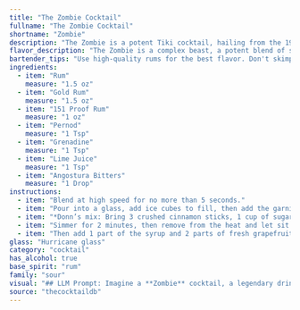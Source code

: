 ```yaml
---
title: "The Zombie Cocktail"
fullname: "The Zombie Cocktail"
shortname: "Zombie"
description: "The Zombie is a potent Tiki cocktail, hailing from the 1930s.  Born in the rum-soaked atmosphere of the Don the Beachcomber bar in Hollywood, its complex blend of rums, Pernod, and fruit juices was designed to knock you off your feet (and maybe your chair). "
flavor_description: "The Zombie is a complex beast, a potent blend of sweet and bitter. The rums provide a robust, boozy base, while the Pernod adds an anise-like licorice note. Grenadine sweetens things up, but the lime juice and bitters keep it balanced, adding a touch of tartness and spice. Expect a powerful, fruity punch, with a lingering warmth and a hint of mystery. "
bartender_tips: "Use high-quality rums for the best flavor. Don't skimp on the 151 proof - it's crucial for the kick!  Measure the Pernod carefully, as it can easily overpower the other flavors. Shake vigorously with ice to chill and meld the ingredients. Garnish with a lime wedge and a cherry for a classic touch.  This drink packs a punch, so warn your guests! "
ingredients:
  - item: "Rum"
    measure: "1.5 oz"
  - item: "Gold Rum"
    measure: "1.5 oz"
  - item: "151 Proof Rum"
    measure: "1 oz"
  - item: "Pernod"
    measure: "1 Tsp"
  - item: "Grenadine"
    measure: "1 Tsp"
  - item: "Lime Juice"
    measure: "1 Tsp"
  - item: "Angostura Bitters"
    measure: "1 Drop"
instructions:
  - item: "Blend at high speed for no more than 5 seconds."
  - item: "Pour into a glass, add ice cubes to fill, then add the garnish."
  - item: "*Donn’s mix: Bring 3 crushed cinnamon sticks, 1 cup of sugar and 1 cup of water to a boil, stirring until the sugar is dissolved."
  - item: "Simmer for 2 minutes, then remove from the heat and let sit for at least 2 hours before straining into a clean glass bottle."
  - item: "Then add 1 part of the syrup and 2 parts of fresh grapefruit juice together."
glass: "Hurricane glass"
category: "cocktail"
has_alcohol: true
base_spirit: "rum"
family: "sour"
visual: "## LLM Prompt: Imagine a **Zombie** cocktail, a legendary drink with a potent punch. Describe its appearance, focusing on the following details:**Color:**  What is the overall color of the drink? Is it a vibrant hue or a more subdued shade? How does the color change as you look through the drink? **Texture:** Is the drink clear, cloudy, or layered? Are there any visible elements like fruit or ice? **Glassware:**  What kind of glass is the Zombie typically served in? Does the shape of the glass enhance its visual appeal? **Garnish:** How is the drink garnished? Are there any specific fruits, herbs, or other decorations that contribute to the visual impact? **Overall Impression:** How would you describe the visual appeal of a Zombie cocktail? Does it appear inviting, dangerous, or both? **Remember:**  The Zombie is known for its potent combination of rums, liqueurs, and juices. Your description should capture the essence of this iconic cocktail, highlighting both its beauty and its power. "
source: "thecocktaildb"
---
```


